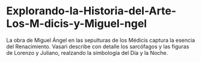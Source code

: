 # Explorando-la-Historia-del-Arte-Los-M-dicis-y-Miguel-ngel
La obra de Miguel Ángel en las sepulturas de los Médicis captura la esencia del Renacimiento. Vasari describe con detalle los sarcófagos y las figuras de Lorenzo y Juliano, realzando la simbología del Día y la Noche. 
